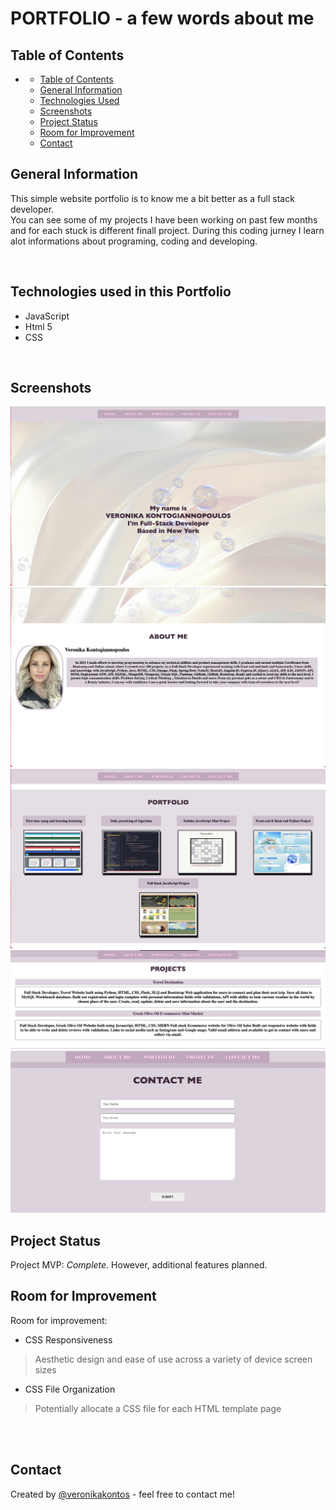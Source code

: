 # PORTFOLIO  - a few words about me 
<!-- > Live demo [_here_](https://www.example.com). -->

## Table of Contents
- 
  - [Table of Contents](#table-of-contents)
  - [General Information](#general-information)
  - [Technologies Used](#technologies-used)
  - [Screenshots](#screenshots)
  - [Project Status](#project-status)
  - [Room for Improvement](#room-for-improvement)
  - [Contact](#contact)

## General Information
This simple website portfolio is to know me a bit better as a full stack developer.  
You can see some of my projects I have been working on past few months and for each stuck is different finall project.
During this coding jurney I learn alot informations about programing, coding and developing.

<br>


## Technologies used in this Portfolio
- JavaScript
- Html 5
- CSS

<br>

## Screenshots

![hHeader](./screenshot/header.png)
![About Me](./screenshot/aboutme.png)
![Portfolio](./screenshots/../screenshot/projects.png)
![Projects](./screenshot/infoprojects.png)
![PContact](./screenshot/portfolio-contact.png)
<br>

## Project Status
Project MVP: _Complete_. However, additional features planned.
<br>

## Room for Improvement

Room for improvement:
- CSS Responsiveness
> Aesthetic design and ease of use across a variety of device screen sizes 
- CSS File Organization
> Potentially allocate a CSS file for each HTML template page
<br>

<br>

## Contact
Created by [@veronikakontos](https://www.linkedin.com/in/veronika-kontogiannopoulos/) - feel free to contact me!
